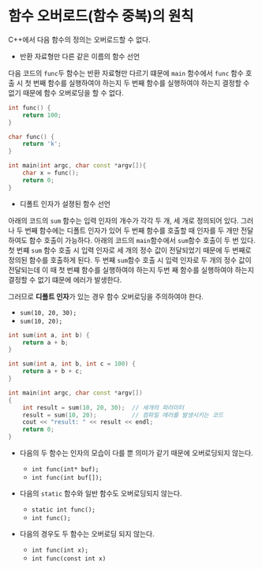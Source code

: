 # 함수 오버로드(함수 중복)의 원칙

C++에서 다음 함수의 정의는 오버로드할 수 없다.

* 반환 자료형만 다른 같은 이름의 함수 선언

다음 코드의 ```func```두 함수는 반환 자료형만 다르기 떄문에 ```main``` 함수에서 ```func``` 함수 호출 시 첫 번째 함수를 실행하여야 하는지 두 번째 함수를 실행하여야 하는지 결정할 수 없기 때문에 함수 오버로딩을 할 수 없다.  

```cpp
int func() {
	return 100;
}

char func() {
	return 'k';
}

int main(int argc, char const *argv[]){
	char x = func();
	return 0;
}
```

* 디폴트 인자가 설졍된 함수 선언

아래의 코드의 ```sum``` 함수는 입력 인자의 개수가 각각 두 개, 세 개로 정의되어 있다. 
그러나 두 번째 함수에는 디폴트 인자가 있어 두 번째 함수를 호출할 때 인자를 두 개만 전달하여도 함수 호출이 가능하다. 
아래의 코드의 ```main```함수에서 ```sum```함수 호출이 두 번 있다. 
첫 번쨰 ```sum```  함수 호출 시 입력 인자로 세 개의 정수 값이 전달되었기 때문에 두 번째로 정의된 함수를 호출하게 된다.
두 번째 ```sum```함수 호출 시 입력 인자로 두 개의 정수 값이 전달되는데 이 때 첫 번쨰 함수를 실행하여야 하는지 두번 째 함수를 실행하여야 하는지 결정할 수 없기 떄문에 에러가 발생한다. 

그러므로 **디폴트 인자**가 있는 경우 함수 오버로딩을 주의하여야 한다. 

  * ```sum(10, 20, 30);```
  * ```sum(10, 20);```

```cpp
int sum(int a, int b) {
	return a + b;
}

int sum(int a, int b, int c = 100) {
	return a + b + c;
}

int main(int argc, char const *argv[])
{
	int result = sum(10, 20, 30);  // 세개의 파러미터
	result = sum(10, 20);          // 컴파일 에러를 발생시키는 코드 
	cout << "result: " << result << endl;
	return 0;
}
```

* 다음의 두 함수는 인자의 모습이 다를 뿐 의미가 같기 때문에 오버로딩되지 않는다.

	- ```int func(int* buf);```
	- ```int func(int buf[]);```

* 다음의 ```static``` 함수와 일반 함수도 오버로딩되지 않는다.

	- ```static int func();```
	- ```int func();```

* 다음의 경우도 두 함수는 오버로딩 되지 않는다.

	- ```int func(int x);```
	- ```int func(const int x)```


